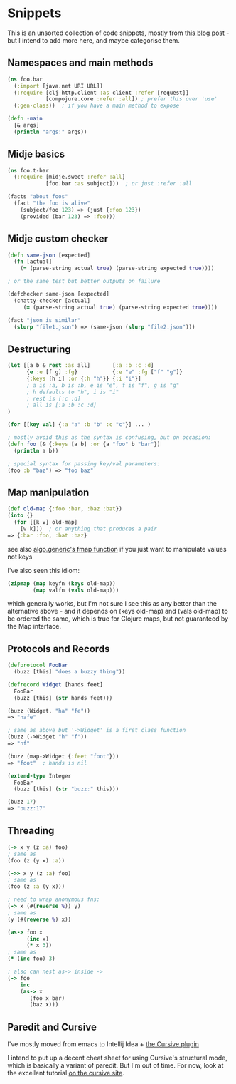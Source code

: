 # Snippets

This is an unsorted collection of code snippets, mostly from [this blog post](http://blog.korny.info/2014/05/11/snippets.html) - but I intend to add more here, and maybe categorise them.

## Namespaces and main methods

```clj
(ns foo.bar
  (:import [java.net URI URL])
  (:require [clj-http.client :as client :refer [request]]
            [compojure.core :refer :all]) ; prefer this over 'use'
  (:gen-class))  ; if you have a main method to expose

(defn -main
  [& args]
  (println "args:" args))
```

## Midje basics

```clj
(ns foo.t-bar
  (:require [midje.sweet :refer :all]
            [foo.bar :as subject]))  ; or just :refer :all

(facts "about foos"
  (fact "the foo is alive"
    (subject/foo 123) => (just {:foo 123})
    (provided (bar 123) => :foo)))
```

## Midje custom checker

```clj
(defn same-json [expected]
  (fn [actual]
    (= (parse-string actual true) (parse-string expected true))))

; or the same test but better outputs on failure

(defchecker same-json [expected]
  (chatty-checker [actual]
     (= (parse-string actual true) (parse-string expected true))))

(fact "json is similar"
  (slurp "file1.json") => (same-json (slurp "file2.json")))
```

## Destructuring

```clj
(let [[a b & rest :as all]       [:a :b :c :d]
      {e :e [f g] :fg}           {:e "e" :fg ["f" "g"]}
      {:keys [h i] :or {:h "h"}} {:i "i"}]
      ; a is :a, b is :b, e is "e", f is "f", g is "g"
      ; h defaults to "h", i is "i"
      ; rest is [:c :d]
      ; all is [:a :b :c :d]
)

(for [[key val] {:a "a" :b "b" :c "c"}] ... )

; mostly avoid this as the syntax is confusing, but on occasion:
(defn foo [& {:keys [a b] :or {a "foo" b "bar"}]
  (println a b))

; special syntax for passing key/val parameters:
(foo :b "baz") => "foo baz"
```

## Map manipulation

```clojure
(def old-map {:foo :bar, :baz :bat})
(into {}
  (for [[k v] old-map]
    [v k]))  ; or anything that produces a pair
=> {:bar :foo, :bat :baz}
```

see also [algo.generic's fmap function](https://github.com/clojure/algo.generic) if you just want to manipulate values not keys

I've also seen this idiom:

```clj
(zipmap (map keyfn (keys old-map))
        (map valfn (vals old-map)))
```

which generally works, but I'm not sure I see this as any better than the alternative above - and it depends on (keys old-map) and (vals old-map) to be ordered the same, which is true for Clojure maps, but not guaranteed by the Map interface.

## Protocols and Records

```clojure
(defprotocol FooBar
  (buzz [this] "does a buzzy thing"))

(defrecord Widget [hands feet]
  FooBar
  (buzz [this] (str hands feet)))

(buzz (Widget. "ha" "fe"))
=> "hafe"

; same as above but '->Widget' is a first class function
(buzz (->Widget "h" "f"))
=> "hf"

(buzz (map->Widget {:feet "foot"}))
=> "foot"  ; hands is nil

(extend-type Integer
  FooBar
  (buzz [this] (str "buzz:" this)))

(buzz 17)
=> "buzz:17"
```

## Threading

```clojure
(-> x y (z :a) foo)
; same as
(foo (z (y x) :a))

(->> x y (z :a) foo)
; same as
(foo (z :a (y x)))

; need to wrap anonymous fns:
(-> x (#(reverse %)) y)
; same as
(y (#(reverse %) x))

(as-> foo x
      (inc x)
      (* x 3))
; same as
(* (inc foo) 3)

; also can nest as-> inside ->
(-> foo
    inc
    (as-> x
       (foo x bar)
       (baz x)))
```

## Paredit and Cursive

I've mostly moved from emacs to Intellij Idea + [the Cursive plugin](https://cursiveclojure.com/)

I intend to put up a decent cheat sheet for using Cursive's structural mode, which is basically a variant of paredit.  But I'm out of time.  For now, look at the excellent tutorial [on the cursive site](https://cursiveclojure.com/userguide/paredit.html).


